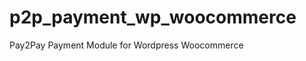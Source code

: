 p2p_payment_wp_woocommerce
==========================

Pay2Pay Payment Module for Wordpress Woocommerce
